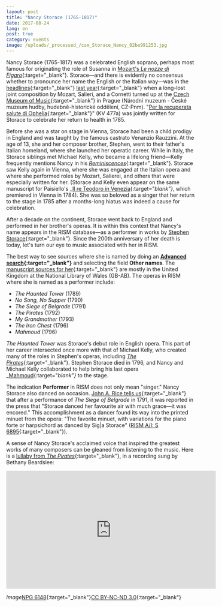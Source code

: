```yaml
---
layout: post
title: "Nancy Storace (1765-1817)"
date: 2017-08-24
lang: en
post: true
category: events
image: /uploads/_processed_/csm_Storace_Nancy_02be991253.jpg
---
```



Nancy Storace (1765-1817) was a celebrated English soprano, perhaps most famous for originating the role of Susanna in [Mozart's _Le nozze di Figaro_](https://opac.rism.info/search?id=400187519){:target="_blank"}. Storace—and there is evidently no consensus whether to pronounce her name the English or the Italian way—was in the [headlines](http://www.mozarteum.at/start/meldung/283){:target="_blank"} [last year](http://in.reuters.com/article/czech-mozart-idINKCN0VP1Q2){:target="_blank"} when a long-lost joint composition by Mozart, Salieri, and a Cornetti turned up at the [Czech Museum of Music](http://opac.nm.cz/opaccmh/documents/63005){:target="_blank"} in Prague (Národní muzeum - České muzeum hudby, hudebně-historické oddělení, CZ-Pnm). "[Per la recuperata salute di Ophelia](https://en.wikipedia.org/wiki/Per_la_ricuperata_salute_di_Ofelia){:target="_blank"}" (KV 477a) was jointly written for Storace to celebrate her return to health in 1785.

Before she was a star on stage in Vienna, Storace had been a child prodigy in England and was taught by the famous castrato Venanzio Rauzzini. At the age of 13, she and her composer brother, Stephen, went to their father's Italian homeland, where she launched her operatic career. While in Italy, the Storace siblings met Michael Kelly, who became a lifelong friend—Kelly frequently mentions Nancy in his [_Reminiscences_](https://archive.org/stream/reminiscencesofm01kellrich#page/94/mode/2up/search/nancy){:target="_blank"}. Storace saw Kelly again in Vienna, where she was engaged at the Italian opera and where she performed roles by Mozart, Salierei, and others that were especially written for her. (Storace and Kelly even appear on the same manuscript for Paisiello's _[Il re Teodoro in Venezia](https://opac.rism.info/search?id=450058030){:target="_blank"}_, which premiered in Vienna in 1784). She was so beloved as a singer that her return to the stage in 1785 after a months-long hiatus was indeed a cause for celebration.

After a decade on the continent, Storace went back to England and performed in her brother's operas. It is within this context that Nancy's name appears in the RISM database—as a performer in works by [Stephen Storace](https://opac.rism.info/search?View=rism&author=Stephen+Storace){:target="_blank"}. Since the 200th anniversary of her death is today, let's turn our eye to music associated with her in RISM.

The best way to see sources where she is named by doing an **[Advanced search](https://opac.rism.info/metaopac/start.do?View=rism&SearchType=2&Language=en){:target="_blank"}** and selecting the field **Other names**. The [manuscript sources for her](https://opac.rism.info/search?View=rism&q=nancy+storace&Language=en){:target="_blank"} are mostly in the United Kingdom at the National Library of Wales (GB-AB). The operas in RISM where she is named as a performer include:

- _The Haunted Tower_ (1789)
- _No Song, No Supper_ (1790)
- _The Siege of Belgrade_ (1791)
- _The Pirates_ (1792)
- _My Grandmother_ (1793)
- _The Iron Chest_ (1796)
- _Mahmoud_ (1796)

_The Haunted Tower_ was Storace's debut role in English opera. This part of her career intersected once more with that of Michael Kelly, who created many of the roles in Stephen's operas, including [_The Pirates_](https://opac.rism.info/search?id=806519130){:target="_blank"}. Stephen Storace died in 1796, and Nancy and Michael Kelly collaborated to help bring his last opera _[Mahmoud](https://opac.rism.info/search?id=806519279){:target="_blank"}_ to the stage.

The indication **Performer** in RISM does not only mean "singer." Nancy Storace also danced on occasion. [John A. Rice tells us](https://books.google.de/books?id=8YOwT4hOUQAC&lpg=PA373&dq=%22Storace%20danced%20her%20favourite%20air%22&pg=PA373#v=onepage&q=%22Storace%20danced%20her%20favourite%20air%22&f=false){:target="_blank"} that after a performance of _The Siege of Belgrade_ in 1791, it was reported in the press that "Storace danced her favourite air with much grace—it was encored." This accomplishment as a dancer found its way into the printed minuet from the opera: "The favorite minuet, with variations for the piano forte or harpsichord as danced by Sig|a Storace" ([RISM A/I: S 6895](https://opac.rism.info/search?id=00000990063176){:target="_blank"}).

A sense of Nancy Storace's acclaimed voice that inspired the greatest works of many composers can be gleaned from listening to the music. Here is a [lullaby from _The Pirates_](https://opac.rism.info/search?id=806519122){:target="_blank"}, in a recording sung by Bethany Beardslee:

<iframe width="560" height="315" src="https://www.youtube.com/embed/lApymhUi1NE" frameborder="0" allowfullscreen></iframe>


_Image_[NPG 6148](http://www.npg.org.uk/collections/search/portrait/mw08262/Anna-Selina-Storace){:target="_blank"}[CC BY-NC-ND 3.0](https://creativecommons.org/licenses/by-nc-nd/3.0/){:target="_blank"}



<script type="text/javascript">var switchTo5x=true;</script><script type="text/javascript" src="http://w.sharethis.com/button/buttons.js"></script><script type="text/javascript">stLight.options({publisher: "9b601438-1ce1-49d8-bfd7-9cff5df54c17", doNotHash: false, doNotCopy: false, hashAddressBar: false});</script>